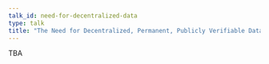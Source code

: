 ```yaml
---
talk_id: need-for-decentralized-data
type: talk
title: "The Need for Decentralized, Permanent, Publicly Verifiable Data"
---
```


TBA
